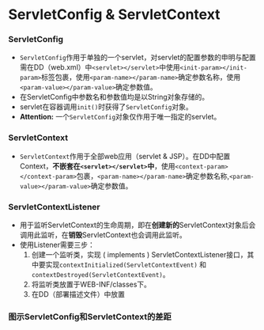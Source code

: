# ServletConfig & ServletContext
### ServletConfig
- `ServletConfig`作用于单独的一个servlet，对servlet的配置参数的申明与配置需在DD（web.xml）中`<servlet></servlet>`中使用`<init-param></init-param>`标签包裹，使用`<param-name></param-name>`确定参数名称，使用`<param-value></param-value>`确定参数值。
- 在ServletConfig中参数名和参数值均是以String对象存储的。
- servlet在容器调用`init()`时获得了`ServletConfig`对象。
- **Attention:** 一个`ServletConfig`对象仅作用于唯一指定的servlet。

### ServletContext
- `ServletContext`作用于全部web应用（servlet & JSP）。在DD中配置Context，**不嵌套在`<servlet></servlet>`中**，使用`<context-param></context-param>`包裹，`<param-name></param-name>`确定参数名称,`<param-value></param-value>`确定参数值。

### ServletContextListener
- 用于监听ServletContext的生命周期，即在**创建新的**ServletContext对象后会调用此监听，在**销毁**ServletContext也会调用此监听。
- 使用Listener需要三步：
    1. 创建一个监听类，实现 ( implements ) ServletContextListener接口，其中要实现`contextInitialized(ServletContextEvent)` 和 `contextDestroyed(ServletContextEvent)`。
    2. 将监听类放置于WEB-INF/classes下。
    3. 在DD（部署描述文件）中放置




### 图示ServletConfig和ServletContext的差距



